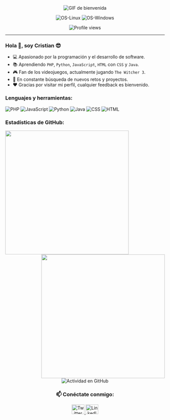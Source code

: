 <!DOCTYPE html>
<html lang="en">

<head>
    <meta charset="UTF-8">
    <meta name="viewport" content="width=device-width, initial-scale=1.0">
    <title>README</title>
</head>

<body>
    <div align="center">
        <img src="https://media.giphy.com/media/mtmFB01G4rvFEHAsfI/giphy.gif" alt="GIF de bienvenida">
    </div>
    <div align="center">
        <p>
            <img src="https://img.shields.io/badge/Linux-FCC624?style=for-the-badge&logo=linux&logoColor=black" alt="OS-Linux">
            <img src="https://img.shields.io/badge/Windows-0078D6?style=for-the-badge&logo=windows&logoColor=white" alt="OS-Windows">
        </p>
    </div>
    <div align="center">
        <img src="https://komarev.com/ghpvc/?username=neouruguayancr&color=blueviolet&style=flat&label=PROFILE+VIEWS" alt="Profile views">
    </div>
    <hr width="100%">
    <h3>Hola 👋, soy Cristian 😎</h3>
    <ul>
        <li>💻 Apasionado por la programación y el desarrollo de software.</li>
        <li>📚 Aprendiendo <code>PHP</code>, <code>Python</code>, <code>JavaScript</code>, <code>HTML</code> con <code>CSS</code> y <code>Java</code>.</li>
        <li>🎮 Fan de los videojuegos, actualmente jugando <code>The Witcher 3</code>.</li>
        <li>🚀 En constante búsqueda de nuevos retos y proyectos.</li>
        <li>❤️ Gracias por visitar mi perfil, cualquier feedback es bienvenido.</li>
    </ul>
    <h3>Lenguajes y herramientas:</h3>
    <p>
        <img src="https://img.shields.io/badge/PHP-777BB4?style=for-the-badge&logo=php&logoColor=white" alt="PHP">
        <img src="https://img.shields.io/badge/JavaScript-323330?style=for-the-badge&logo=javascript&logoColor=F7DF1E" alt="JavaScript">
        <img src="https://img.shields.io/badge/Python-FFD43B?style=for-the-badge&logo=python&logoColor=blue" alt="Python">
        <img src="https://img.shields.io/badge/Java-ED8B00?style=for-the-badge&logo=java&logoColor=white" alt="Java">
        <img src="https://img.shields.io/badge/CSS3-1572B6?style=for-the-badge&logo=css3&logoColor=white" alt="CSS">
        <img src="https://img.shields.io/badge/HTML5-E34F26?style=for-the-badge&logo=html5&logoColor=white" alt="HTML">
    </p>
    <h3>Estadísticas de GitHub:</h3>
    <div align="center">
        <img align="left" width=390 src="https://github-readme-stats.vercel.app/api?username=neouruguayancr&show_icons=true&theme=midnight-purple&hide_border=true" />
        <img align="right" width=390 src="https://github-readme-streak-stats.herokuapp.com?user=neouruguayancr&theme=midnight-purple&hide_border=true&date_format=j/n/Y" />
    </div>
    <br><br><br><br><br>
    <div align="center">
        <img src="https://github-readme-activity-graph.vercel.app/graph?username=neouruguayancr&color=9745f5&bg_color=000000&line=9745f5&point=ffffff&area_color=000000&hide_border=true&area=true" alt="Actividad en GitHub" />
    </div>
    <h3 align="center"> 📫 Conéctate conmigo:</h3>
    <p align="center">
        <a href="https://twitter.com/TuTwitter" target="blank">
            <img src="https://raw.githubusercontent.com/rahuldkjain/github-profile-readme-generator/master/src/images/icons/Social/twitter.svg" alt="Twitter" height="30" width="40" />
        </a>
        <a href="https://www.linkedin.com/in/TuLinkedIn" target="blank">
            <img src="https://raw.githubusercontent.com/rahuldkjain/github-profile-readme-generator/master/src/images/icons/Social/linked-in-alt.svg" alt="LinkedIn" height="30" width="40" />
        </a>
    </p>
</body>
</html>
